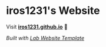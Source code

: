 
# iros1231's Website

Visit **[iros1231.github.io](https://iros1231.github.io)** 🚀

_Built with [Lab Website Template](https://greene-lab.gitbook.io/lab-website-template-docs)_

